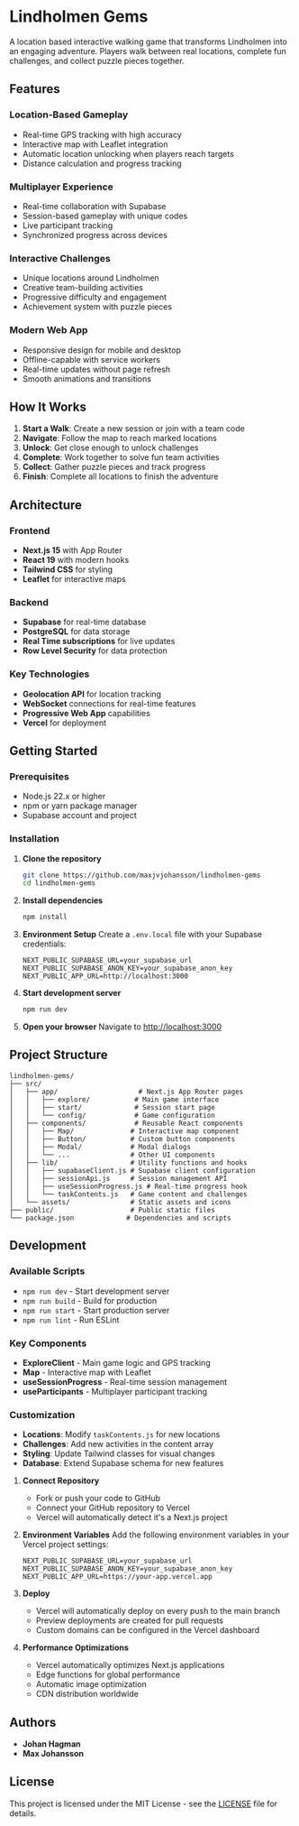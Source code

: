 # Lindholmen Gems

A location based interactive walking game that transforms Lindholmen into an engaging adventure. Players walk between real locations, complete fun challenges, and collect puzzle pieces together.

## Features

### Location-Based Gameplay

- Real-time GPS tracking with high accuracy
- Interactive map with Leaflet integration
- Automatic location unlocking when players reach targets
- Distance calculation and progress tracking

### Multiplayer Experience

- Real-time collaboration with Supabase
- Session-based gameplay with unique codes
- Live participant tracking
- Synchronized progress across devices

### Interactive Challenges

- Unique locations around Lindholmen
- Creative team-building activities
- Progressive difficulty and engagement
- Achievement system with puzzle pieces

### Modern Web App

- Responsive design for mobile and desktop
- Offline-capable with service workers
- Real-time updates without page refresh
- Smooth animations and transitions

## How It Works

1. **Start a Walk**: Create a new session or join with a team code
2. **Navigate**: Follow the map to reach marked locations
3. **Unlock**: Get close enough to unlock challenges
4. **Complete**: Work together to solve fun team activities
5. **Collect**: Gather puzzle pieces and track progress
6. **Finish**: Complete all locations to finish the adventure

## Architecture

### Frontend

- **Next.js 15** with App Router
- **React 19** with modern hooks
- **Tailwind CSS** for styling
- **Leaflet** for interactive maps

### Backend

- **Supabase** for real-time database
- **PostgreSQL** for data storage
- **Real Time subscriptions** for live updates
- **Row Level Security** for data protection

### Key Technologies

- **Geolocation API** for location tracking
- **WebSocket** connections for real-time features
- **Progressive Web App** capabilities
- **Vercel** for deployment

## Getting Started

### Prerequisites

- Node.js 22.x or higher
- npm or yarn package manager
- Supabase account and project

### Installation

1. **Clone the repository**

   ```bash
   git clone https://github.com/maxjvjohansson/lindholmen-gems
   cd lindholmen-gems
   ```

2. **Install dependencies**

   ```bash
   npm install
   ```

3. **Environment Setup**
   Create a `.env.local` file with your Supabase credentials:

   ```env
   NEXT_PUBLIC_SUPABASE_URL=your_supabase_url
   NEXT_PUBLIC_SUPABASE_ANON_KEY=your_supabase_anon_key
   NEXT_PUBLIC_APP_URL=http://localhost:3000
   ```

4. **Start development server**

   ```bash
   npm run dev
   ```

5. **Open your browser**
   Navigate to [http://localhost:3000](http://localhost:3000)

## Project Structure

```
lindholmen-gems/
├── src/
│   ├── app/                    # Next.js App Router pages
│   │   ├── explore/           # Main game interface
│   │   ├── start/             # Session start page
│   │   └── config/            # Game configuration
│   ├── components/            # Reusable React components
│   │   ├── Map/              # Interactive map component
│   │   ├── Button/           # Custom button components
│   │   ├── Modal/            # Modal dialogs
│   │   └── ...               # Other UI components
│   ├── lib/                  # Utility functions and hooks
│   │   ├── supabaseClient.js # Supabase client configuration
│   │   ├── sessionApi.js     # Session management API
│   │   ├── useSessionProgress.js # Real-time progress hook
│   │   └── taskContents.js   # Game content and challenges
│   └── assets/               # Static assets and icons
├── public/                   # Public static files
└── package.json             # Dependencies and scripts
```

## Development

### Available Scripts

- `npm run dev` - Start development server
- `npm run build` - Build for production
- `npm run start` - Start production server
- `npm run lint` - Run ESLint

### Key Components

- **ExploreClient** - Main game logic and GPS tracking
- **Map** - Interactive map with Leaflet
- **useSessionProgress** - Real-time session management
- **useParticipants** - Multiplayer participant tracking

### Customization

- **Locations**: Modify `taskContents.js` for new locations
- **Challenges**: Add new activities in the content array
- **Styling**: Update Tailwind classes for visual changes
- **Database**: Extend Supabase schema for new features

1. **Connect Repository**

   - Fork or push your code to GitHub
   - Connect your GitHub repository to Vercel
   - Vercel will automatically detect it's a Next.js project

2. **Environment Variables**
   Add the following environment variables in your Vercel project settings:

   ```
   NEXT_PUBLIC_SUPABASE_URL=your_supabase_url
   NEXT_PUBLIC_SUPABASE_ANON_KEY=your_supabase_anon_key
   NEXT_PUBLIC_APP_URL=https://your-app.vercel.app
   ```

3. **Deploy**

   - Vercel will automatically deploy on every push to the main branch
   - Preview deployments are created for pull requests
   - Custom domains can be configured in the Vercel dashboard

4. **Performance Optimizations**
   - Vercel automatically optimizes Next.js applications
   - Edge functions for global performance
   - Automatic image optimization
   - CDN distribution worldwide

## Authors

- **Johan Hagman**
- **Max Johansson**

## License

This project is licensed under the MIT License - see the [LICENSE](LICENSE) file for details.
